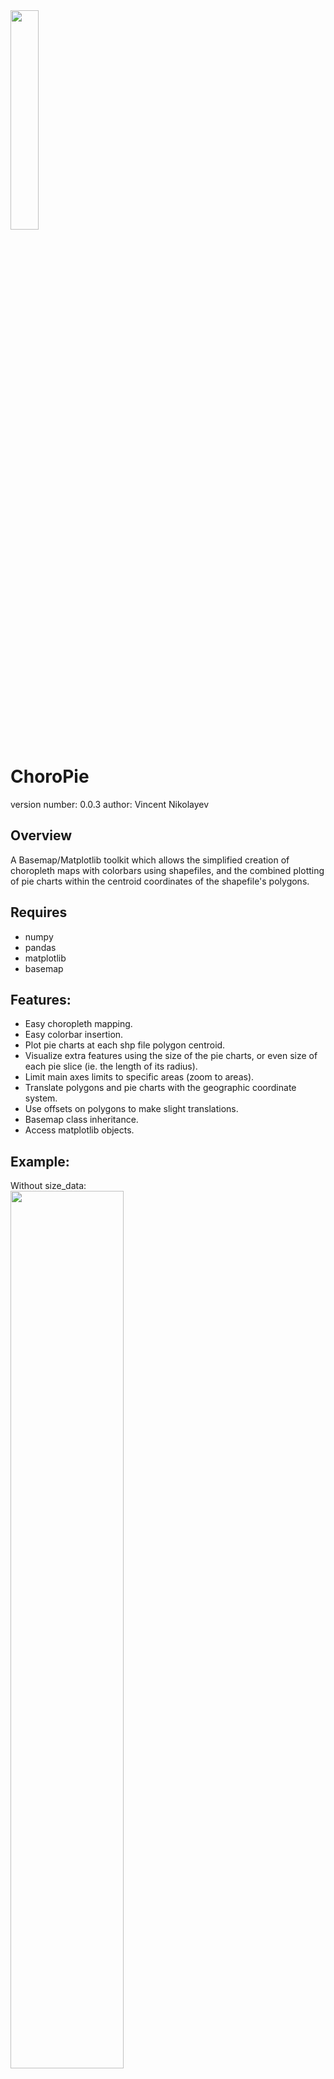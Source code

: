 <img src="https://user-images.githubusercontent.com/30331170/33049757-81c16598-ce2f-11e7-8058-8852a09c7373.png" width="30%"/>

ChoroPie
===============================

version number: 0.0.3
author: Vincent Nikolayev

Overview
--------

A Basemap/Matplotlib toolkit which allows the simplified creation of choropleth maps with colorbars using shapefiles, and the combined plotting of pie charts within the centroid coordinates of the shapefile's polygons.

Requires
-------
* numpy
* pandas
* matplotlib
* basemap

Features:
----------
  * Easy choropleth mapping.  
  * Easy colorbar insertion.  
  * Plot pie charts at each shp file polygon centroid.  
  * Visualize extra features using the size of the pie charts, or even size of each pie slice (ie. the length of its radius).  
  * Limit main axes limits to specific areas (zoom to areas).  
  * Translate polygons and pie charts with the geographic coordinate system.  
  * Use offsets on polygons to make slight translations.  
  * Basemap class inheritance.  
  * Access matplotlib objects.  

Example:
--------
Without size_data:  
<img src="https://user-images.githubusercontent.com/30331170/33050049-ebfc0cd2-ce30-11e7-92df-84269f423ea8.png" width="60%" />

With size_data:  
<img src="https://user-images.githubusercontent.com/30331170/47597971-2c1eb600-d963-11e8-9a86-29141602d50c.png" width="60%" />

With size_data and size_ratios:  
<img src="https://user-images.githubusercontent.com/30331170/47597996-a6e7d100-d963-11e8-839e-6433437ff590.png" width="60%"/>

Installation
--------------------

To install use pip:

    $ pip install choropie


Or clone the repo:

    $ git clone https://github.com/vinceniko/choropie.git
    $ python setup.py install

Basic Usage
------------------
This example uses data taken from <https://www.kaggle.com/the-guardian/the-counted> and US census data including: population per state, the populations of each race in each state.  
*Disclaimer: The colors used to present the racially focused data is not reflective of any kind of idealogy. I realize that some may find the use of these colors to be offensive, but no offense was implied or intended. The chosen colors are merely used to better explain the concepts being introduced in the explanation below.

### Code:
```
from choropie import ChoroPie as cp

# convenience functions for determining which shp attrtibute to use to match with area_name index
shp_file = 'Data/cb_2016_us_state_500k/cb_2016_us_state_500k'  # file path to shp_file sans extension
shp_lst = cp.get_shp_attributes(shp_file)  # extracts shp attrbiutes (same as basemap."area"_info)
shp_key = cp.find_shp_key(df_state['counts'].index, shp_lst)  # determines which shp attribute matches the index of area_names that will be used for the plotting

basemap = dict(
    basemap_kwargs=dict(
        llcrnrlon=-119, llcrnrlat=22, urcrnrlon=-64, urcrnrlat=49, projection='lcc', lat_1=33, lat_2=45, lon_0=-95
    ),
    shp_file='Data/cb_2016_us_state_500k/cb_2016_us_state_500k',
    shp_key='NAME',
    figsize=(22, 12),
    )

choro = dict(
    num_colors=8,
    cmap='hot_r',
    color_data=df_state['counts'],
    )

pie = dict(
    size_data=df_state['per_capita'],
    size_ratios=df_race['per capita'],
    pie_data=df_race['percs'],
    pie_dict={'Asian': 'yellow', 'Black': 'black', 'Hispanic': 'brown',
              'Native American': 'red', 'Ocean Pacific': 'purple', 'White': 'white'},
    scale_factor_size=1,
    scale_factor_ratios=1/2
    )

test = cp.ChoroPie(**basemap)

test.choro_plot(**choro)
test.pie_plot(**pie)

test.insert_colorbar(colorbar_title='Map: Count of Killings', colorbar_loc_kwargs=dict(location='right'))
test.insert_pie_legend(legend_loc='lower right', pie_legend_kwargs=dict(title='Pies: Racial Breakdown'))
```
### Parameters Explained:
Where color_data and size data are Pandas single-index series with the area_names used in the shp file as the index.  
Ie.  

area_name | per capita rate
--- | ---
alabama | .000010
alaska | .000020
arizona | .000017

Where pie_data and size_ratios are Pandas multi-index series with the area_names used in the shp file as the first index, and the pie chart slices (the ones passed into the pie_dict parameter), as the second index.
Ie.

area_name | race | per-race rate
--- | --- | ---
alabama | black | 0.000919
alabama | white | 0.000188
alaska | black | 0.000338
alaska | native american | 0.001135
alaska | white | 0.000105

##### Notes-   
* The ChoroPie class inherits directly from Basemap.
* Pie plotting is optional. If pies are plotted, both size_data and size_ratios are optional. Not all pies have to be plotted as well (if it gets too cluttered...though in that case you can call the zoom_to_area method).  
* Choropleth plotting is optional.  
* The pie_dict parameter selects the colors for each pie slice.  

### Results:
<img src="https://user-images.githubusercontent.com/30331170/47597996-a6e7d100-d963-11e8-839e-6433437ff590.png" width="100%"/>

By examining these results we can see that:
1. California has had the most police killings.  
2. California has not had the highest per capita rate of police killings, with states such as New Mexico edging out ahead.  
3. In most states, the race with the most deaths were whites.  
4. Despite that, in states such as Oklahoma and Missiori, more blacks were killed proportionally when adjusted for the population differences of each race.  

# Explanation of Other features:
<img src= "https://user-images.githubusercontent.com/30331170/33150972-f0d7bf66-cfa3-11e7-9337-29cca69af4a7.png" width="25%"/>
* size_data scales each pie chart's overall diameter relative to other pie charts.  
<img src="https://user-images.githubusercontent.com/30331170/33150962-e629ca50-cfa3-11e7-97ed-6130e632bb6f.png" width="25%"/>
* size_ratios scales the size of a slice (or the length of its radius) relative to other pie slices within the chart.
<img src=https://user-images.githubusercontent.com/30331170/47597970-2c1eb600-d963-11e8-90d7-e86d998394fa.png width="50%"/>

```
df_state = df_primary[df_primary['state'] == 'New York']
query = df_state.set_index('county').loc[['Queens', 'Bronx', 'Brooklyn', 'Manhattan', 'Staten Island', 'Rockland', 'Westchester', 'Orange', 'Putnam']]['fips'].unique().astype(int)

test.zoom_to_area([str(num) for num in query])
```  
* Pass a list of area_names to zoom_to_area to constrain the main axis to the difference between min and max coordinates of those areas (in this case, this method allows us to uncluster the piecharts in the primary results image towards the top of the page). Thereafter, call zoom_home to reset axis limits.
* There are various methods available for translating both polygons and pie charts easily and effectively. (Example. refer to how Hawaii and Alaska are plotted in an aformentioned image).
